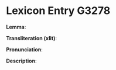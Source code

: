 # Lexicon Entry G3278

**Lemma**: 

**Transliteration (xlit)**: 

**Pronunciation**: 

**Description**:

